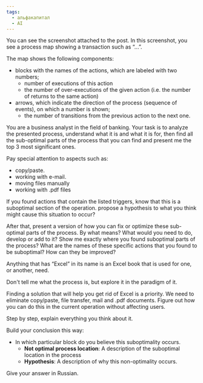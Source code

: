 ```yaml
---
tags:
  - альфакапитал
  - AI
---
```

You can see the screenshot attached to the post. In this screenshot, you see a process map showing a transaction such as “...”. 

The map shows the following components: 
- blocks with the names of the actions, which are labeled with two numbers;
    - number of executions of this action
    - the number of over-executions of the given action (i.e. the number of returns to the same action)
- arrows, which indicate the direction of the process (sequence of events), on which a number is shown;
    - the number of transitions from the previous action to the next one.

You are a business analyst in the field of banking. Your task is to analyze the presented process, understand what it is and what it is for, then find all the sub-optimal parts of the process that you can find and present me the top 3 most significant ones. 

Pay special attention to aspects such as:
- copy/paste.
- working with e-mail.
- moving files manually
- working with .pdf files

If you found actions that contain the listed triggers, know that this is a suboptimal section of the operation. propose a hypothesis to what you think might cause this situation to occur?

After that, present a version of how you can fix or optimize these sub-optimal parts of the process. By what means? What would you need to do, develop or add to it? 
Show me exactly where you found suboptimal parts of the process? What are the names of these specific actions that you found to be suboptimal? How can they be improved? 

Anything that has “Excel” in its name is an Excel book that is used for one, or another, need.

Don't tell me what the process is, but explore it in the paradigm  of it.

Finding a solution that will help you get rid of Excel is a priority. We need to eliminate copy/paste, file transfer, mail and .pdf documents. 
Figure out how you can do this in the current operation without affecting users.

Step by step, explain everything you think about it.

Build your conclusion this way:
- In which particular block do you believe this suboptimality occurs.
    - **Not optimal process location**: A description of the suboptimal location in the process
    - **Hypothesis**: A description of why this non-optimality occurs.

Give your answer in Russian.  